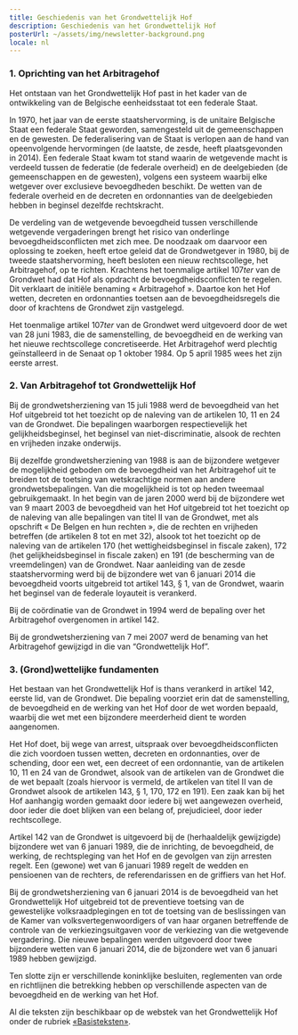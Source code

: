 ```yaml
---
title: Geschiedenis van het Grondwettelijk Hof
description: Geschiedenis van het Grondwettelijk Hof
posterUrl: ~/assets/img/newsletter-background.png
locale: nl
---
```


### 1\. Oprichting van het Arbitragehof

Het ontstaan van het Grondwettelijk Hof past in het kader van de ontwikkeling van de Belgische eenheidsstaat tot een federale Staat.

In 1970, het jaar van de eerste staatshervorming, is de unitaire Belgische Staat een federale Staat geworden, samengesteld uit de gemeenschappen en de gewesten. De federalisering van de Staat is verlopen aan de hand van opeenvolgende hervormingen (de laatste, de zesde, heeft plaatsgevonden in 2014). Een federale Staat kwam tot stand waarin de wetgevende macht is verdeeld tussen de federatie (de federale overheid) en de deelgebieden (de gemeenschappen en de gewesten), volgens een systeem waarbij elke wetgever over exclusieve bevoegdheden beschikt. De wetten van de federale overheid en de decreten en ordonnanties van de deelgebieden hebben in beginsel dezelfde rechtskracht.

De verdeling van de wetgevende bevoegdheid tussen verschillende wetgevende vergaderingen brengt het risico van onderlinge bevoegdheidsconflicten met zich mee. De noodzaak om daarvoor een oplossing te zoeken, heeft ertoe geleid dat de Grondwetgever in 1980, bij de tweede staatshervorming, heeft besloten een nieuw rechtscollege, het Arbitragehof, op te richten. Krachtens het toenmalige artikel 107*ter* van de Grondwet had dat Hof als opdracht de bevoegdheidsconflicten te regelen. Dit verklaart de initiële benaming « Arbitragehof ». Daartoe kon het Hof wetten, decreten en ordonnanties toetsen aan de bevoegdheidsregels die door of krachtens de Grondwet zijn vastgelegd.

Het toenmalige artikel 107*ter* van de Grondwet werd uitgevoerd door de wet van 28 juni 1983, die de samenstelling, de bevoegdheid en de werking van het nieuwe rechtscollege concretiseerde. Het Arbitragehof werd plechtig geïnstalleerd in de Senaat op 1 oktober 1984. Op 5 april 1985 wees het zijn eerste arrest.

### 2\. Van Arbitragehof tot Grondwettelijk Hof

Bij de grondwetsherziening van 15 juli 1988 werd de bevoegdheid van het Hof uitgebreid tot het toezicht op de naleving van de artikelen 10, 11 en 24 van de Grondwet. Die bepalingen waarborgen respectievelijk het gelijkheidsbeginsel, het beginsel van niet-discriminatie, alsook de rechten en vrijheden inzake onderwijs.

Bij dezelfde grondwetsherziening van 1988 is aan de bijzondere wetgever de mogelijkheid geboden om de bevoegdheid van het Arbitragehof uit te breiden tot de toetsing van wetskrachtige normen aan andere grondwetsbepalingen. Van die mogelijkheid is tot op heden tweemaal gebruikgemaakt. In het begin van de jaren 2000 werd bij de bijzondere wet van 9 maart 2003 de bevoegdheid van het Hof uitgebreid tot het toezicht op de naleving van alle bepalingen van titel II van de Grondwet, met als opschrift « De Belgen en hun rechten », die de rechten en vrijheden betreffen (de artikelen 8 tot en met 32), alsook tot het toezicht op de naleving van de artikelen 170 (het wettigheidsbeginsel in fiscale zaken), 172 (het gelijkheidsbeginsel in fiscale zaken) en 191 (de bescherming van de vreemdelingen) van de Grondwet. Naar aanleiding van de zesde staatshervorming werd bij de bijzondere wet van 6 januari 2014 die bevoegdheid voorts uitgebreid tot artikel 143, § 1, van de Grondwet, waarin het beginsel van de federale loyauteit is verankerd.

Bij de coördinatie van de Grondwet in 1994 werd de bepaling over het Arbitragehof overgenomen in artikel 142.

Bij de grondwetsherziening van 7 mei 2007 werd de benaming van het Arbitragehof gewijzigd in die van “Grondwettelijk&nbsp;Hof”.

### 3\. (Grond)wettelijke fundamenten

Het bestaan van het Grondwettelijk Hof is thans verankerd in artikel 142, eerste lid, van de Grondwet. Die bepaling voorziet erin dat de samenstelling, de bevoegdheid en de werking van het Hof door de wet worden bepaald, waarbij die wet met een bijzondere meerderheid dient te worden aangenomen.

Het Hof doet, bij wege van arrest, uitspraak over bevoegdheidsconflicten die zich voordoen tussen wetten, decreten en ordonnanties, over de schending, door een wet, een decreet of een ordonnantie, van de artikelen 10, 11 en 24 van de Grondwet, alsook van de artikelen van de Grondwet die de wet bepaalt (zoals hiervoor is vermeld, de artikelen van titel II van de Grondwet alsook de artikelen 143, § 1, 170, 172 en 191). Een zaak kan bij het Hof aanhangig worden gemaakt door iedere bij wet aangewezen overheid, door ieder die doet blijken van een belang of, prejudicieel, door ieder rechtscollege.

Artikel 142 van de Grondwet is uitgevoerd bij de (herhaaldelijk gewijzigde) bijzondere wet van 6 januari 1989, die de inrichting, de bevoegdheid, de werking, de rechtspleging van het Hof en de gevolgen van zijn arresten regelt. Een (gewone) wet van 6 januari 1989 regelt de wedden en pensioenen van de rechters, de referendarissen en de griffiers van het Hof.

Bij de grondwetsherziening van 6 januari 2014 is de bevoegdheid van het Grondwettelijk Hof uitgebreid tot de preventieve toetsing van de gewestelijke volksraadplegingen en tot de toetsing van de beslissingen van de Kamer van volksvertegenwoordigers of van haar organen betreffende de controle van de verkiezingsuitgaven voor de verkiezing van die wetgevende vergadering. Die nieuwe bepalingen werden uitgevoerd door twee bijzondere wetten van 6 januari 2014, die de bijzondere wet van 6 januari 1989 hebben gewijzigd.

Ten slotte zijn er verschillende koninklijke besluiten, reglementen van orde en richtlijnen die betrekking hebben op verschillende aspecten van de bevoegdheid en de werking van het Hof.

Al die teksten zijn beschikbaar op de webstek van het Grondwettelijk Hof onder de rubriek <a aria-label="Klik om naar de basistekstenpagina te gaan" href="/nl/court/basic-text">«Basisteksten»</a>.
